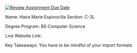 [![Review Assignment Due Date](https://classroom.github.com/assets/deadline-readme-button-22041afd0340ce965d47ae6ef1cefeee28c7c493a6346c4f15d667ab976d596c.svg)](https://classroom.github.com/a/iUr6FluD)

Name: Haira Marie Espinocilla
Section: C-3L

Degree Program: BS Computer Science

Live Website Link: 

Key Takeaways: You have to be mindful of your import formats
